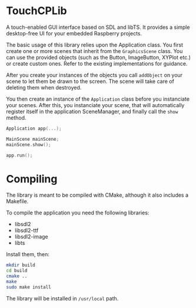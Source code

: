 # TouchCPLib

A touch-enabled GUI interface based on SDL and libTS. It provides a simple desktop-free UI for your embedded Raspberry projects.

The basic usage of this library relies upon the Application class.
You first create one or more scenes that inherit from the `GraphicsScene` class.
You can use the provided objects (such as the Button, ImageButton, XYPlot etc.) or create custom ones. Refer to the existing implementations for guidance.

After you create your instances of the objects you call `addObject` on your scene to let them be drawn to the screen. The scene will take care of deleting them when destroyed.

You then create an instance of the `Application` class before you instanciate your scenes.
After this, you instanciate your scene, that will automatically register itself in the application SceneManager, and finally call the `show` method.

```c++
Application app(...);

MainScene mainScene;
mainScene.show();

app.run();
```

# Compiling

The library is meant to be compiled with CMake, although it also includes a Makefile.

To compile the application you need the following libraries:

- libsdl2
- libsdl2-ttf
- libsdl2-image
- libts

Install them, then:

```bash
mkdir build
cd build
cmake ..
make
sudo make install
```

The library will be installed in `/usr/local` path.
